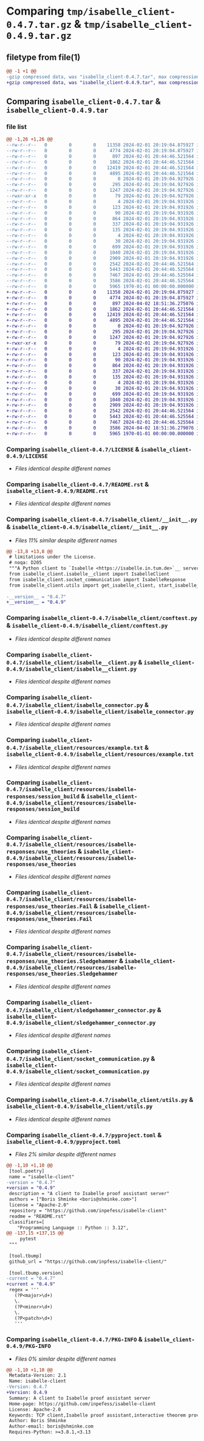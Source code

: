 # Comparing `tmp/isabelle_client-0.4.7.tar.gz` & `tmp/isabelle_client-0.4.9.tar.gz`

## filetype from file(1)

```diff
@@ -1 +1 @@
-gzip compressed data, was "isabelle_client-0.4.7.tar", max compression
+gzip compressed data, was "isabelle_client-0.4.9.tar", max compression
```

## Comparing `isabelle_client-0.4.7.tar` & `isabelle_client-0.4.9.tar`

### file list

```diff
@@ -1,26 +1,26 @@
--rw-r--r--   0        0        0    11358 2024-02-01 20:19:04.875927 isabelle_client-0.4.7/LICENSE
--rw-r--r--   0        0        0     4774 2024-02-01 20:19:04.875927 isabelle_client-0.4.7/README.rst
--rw-r--r--   0        0        0      897 2024-02-01 20:44:46.521564 isabelle_client-0.4.7/isabelle_client/__init__.py
--rw-r--r--   0        0        0     1862 2024-02-01 20:44:46.521564 isabelle_client-0.4.7/isabelle_client/conftest.py
--rw-r--r--   0        0        0    12419 2024-02-01 20:44:46.521564 isabelle_client-0.4.7/isabelle_client/isabelle__client.py
--rw-r--r--   0        0        0     4895 2024-02-01 20:44:46.521564 isabelle_client-0.4.7/isabelle_client/isabelle_connector.py
--rw-r--r--   0        0        0        0 2024-02-01 20:19:04.927926 isabelle_client-0.4.7/isabelle_client/py.typed
--rw-r--r--   0        0        0      295 2024-02-01 20:19:04.927926 isabelle_client-0.4.7/isabelle_client/resources/Cygwin-Isabelle.bat
--rw-r--r--   0        0        0     1247 2024-02-01 20:19:04.927926 isabelle_client-0.4.7/isabelle_client/resources/example.txt
--rwxr-xr-x   0        0        0       79 2024-02-01 20:19:04.927926 isabelle_client-0.4.7/isabelle_client/resources/isabelle
--rw-r--r--   0        0        0        4 2024-02-01 20:19:04.931926 isabelle_client-0.4.7/isabelle_client/resources/isabelle-responses/cancel
--rw-r--r--   0        0        0      123 2024-02-01 20:19:04.931926 isabelle_client-0.4.7/isabelle_client/resources/isabelle-responses/help
--rw-r--r--   0        0        0       90 2024-02-01 20:19:04.931926 isabelle_client-0.4.7/isabelle_client/resources/isabelle-responses/purge_theories
--rw-r--r--   0        0        0      864 2024-02-01 20:19:04.931926 isabelle_client-0.4.7/isabelle_client/resources/isabelle-responses/session_build
--rw-r--r--   0        0        0      337 2024-02-01 20:19:04.931926 isabelle_client-0.4.7/isabelle_client/resources/isabelle-responses/session_start
--rw-r--r--   0        0        0      135 2024-02-01 20:19:04.931926 isabelle_client-0.4.7/isabelle_client/resources/isabelle-responses/session_stop
--rw-r--r--   0        0        0        4 2024-02-01 20:19:04.931926 isabelle_client-0.4.7/isabelle_client/resources/isabelle-responses/shutdown
--rw-r--r--   0        0        0       30 2024-02-01 20:19:04.931926 isabelle_client-0.4.7/isabelle_client/resources/isabelle-responses/unknown
--rw-r--r--   0        0        0      699 2024-02-01 20:19:04.931926 isabelle_client-0.4.7/isabelle_client/resources/isabelle-responses/use_theories
--rw-r--r--   0        0        0     1040 2024-02-01 20:19:04.931926 isabelle_client-0.4.7/isabelle_client/resources/isabelle-responses/use_theories.Fail
--rw-r--r--   0        0        0     2909 2024-02-01 20:19:04.931926 isabelle_client-0.4.7/isabelle_client/resources/isabelle-responses/use_theories.Sledgehammer
--rw-r--r--   0        0        0     2542 2024-02-01 20:44:46.521564 isabelle_client-0.4.7/isabelle_client/sledgehammer_connector.py
--rw-r--r--   0        0        0     5443 2024-02-01 20:44:46.525564 isabelle_client-0.4.7/isabelle_client/socket_communication.py
--rw-r--r--   0        0        0     7467 2024-02-01 20:44:46.525564 isabelle_client-0.4.7/isabelle_client/utils.py
--rw-r--r--   0        0        0     3586 2024-02-01 20:44:46.525564 isabelle_client-0.4.7/pyproject.toml
--rw-r--r--   0        0        0     5965 1970-01-01 00:00:00.000000 isabelle_client-0.4.7/PKG-INFO
+-rw-r--r--   0        0        0    11358 2024-02-01 20:19:04.875927 isabelle_client-0.4.9/LICENSE
+-rw-r--r--   0        0        0     4774 2024-02-01 20:19:04.875927 isabelle_client-0.4.9/README.rst
+-rw-r--r--   0        0        0      897 2024-04-02 18:51:36.275076 isabelle_client-0.4.9/isabelle_client/__init__.py
+-rw-r--r--   0        0        0     1862 2024-02-01 20:44:46.521564 isabelle_client-0.4.9/isabelle_client/conftest.py
+-rw-r--r--   0        0        0    12419 2024-02-01 20:44:46.521564 isabelle_client-0.4.9/isabelle_client/isabelle__client.py
+-rw-r--r--   0        0        0     4895 2024-02-01 20:44:46.521564 isabelle_client-0.4.9/isabelle_client/isabelle_connector.py
+-rw-r--r--   0        0        0        0 2024-02-01 20:19:04.927926 isabelle_client-0.4.9/isabelle_client/py.typed
+-rw-r--r--   0        0        0      295 2024-02-01 20:19:04.927926 isabelle_client-0.4.9/isabelle_client/resources/Cygwin-Isabelle.bat
+-rw-r--r--   0        0        0     1247 2024-02-01 20:19:04.927926 isabelle_client-0.4.9/isabelle_client/resources/example.txt
+-rwxr-xr-x   0        0        0       79 2024-02-01 20:19:04.927926 isabelle_client-0.4.9/isabelle_client/resources/isabelle
+-rw-r--r--   0        0        0        4 2024-02-01 20:19:04.931926 isabelle_client-0.4.9/isabelle_client/resources/isabelle-responses/cancel
+-rw-r--r--   0        0        0      123 2024-02-01 20:19:04.931926 isabelle_client-0.4.9/isabelle_client/resources/isabelle-responses/help
+-rw-r--r--   0        0        0       90 2024-02-01 20:19:04.931926 isabelle_client-0.4.9/isabelle_client/resources/isabelle-responses/purge_theories
+-rw-r--r--   0        0        0      864 2024-02-01 20:19:04.931926 isabelle_client-0.4.9/isabelle_client/resources/isabelle-responses/session_build
+-rw-r--r--   0        0        0      337 2024-02-01 20:19:04.931926 isabelle_client-0.4.9/isabelle_client/resources/isabelle-responses/session_start
+-rw-r--r--   0        0        0      135 2024-02-01 20:19:04.931926 isabelle_client-0.4.9/isabelle_client/resources/isabelle-responses/session_stop
+-rw-r--r--   0        0        0        4 2024-02-01 20:19:04.931926 isabelle_client-0.4.9/isabelle_client/resources/isabelle-responses/shutdown
+-rw-r--r--   0        0        0       30 2024-02-01 20:19:04.931926 isabelle_client-0.4.9/isabelle_client/resources/isabelle-responses/unknown
+-rw-r--r--   0        0        0      699 2024-02-01 20:19:04.931926 isabelle_client-0.4.9/isabelle_client/resources/isabelle-responses/use_theories
+-rw-r--r--   0        0        0     1040 2024-02-01 20:19:04.931926 isabelle_client-0.4.9/isabelle_client/resources/isabelle-responses/use_theories.Fail
+-rw-r--r--   0        0        0     2909 2024-02-01 20:19:04.931926 isabelle_client-0.4.9/isabelle_client/resources/isabelle-responses/use_theories.Sledgehammer
+-rw-r--r--   0        0        0     2542 2024-02-01 20:44:46.521564 isabelle_client-0.4.9/isabelle_client/sledgehammer_connector.py
+-rw-r--r--   0        0        0     5443 2024-02-01 20:44:46.525564 isabelle_client-0.4.9/isabelle_client/socket_communication.py
+-rw-r--r--   0        0        0     7467 2024-02-01 20:44:46.525564 isabelle_client-0.4.9/isabelle_client/utils.py
+-rw-r--r--   0        0        0     3586 2024-04-02 18:51:36.279076 isabelle_client-0.4.9/pyproject.toml
+-rw-r--r--   0        0        0     5965 1970-01-01 00:00:00.000000 isabelle_client-0.4.9/PKG-INFO
```

### Comparing `isabelle_client-0.4.7/LICENSE` & `isabelle_client-0.4.9/LICENSE`

 * *Files identical despite different names*

### Comparing `isabelle_client-0.4.7/README.rst` & `isabelle_client-0.4.9/README.rst`

 * *Files identical despite different names*

### Comparing `isabelle_client-0.4.7/isabelle_client/__init__.py` & `isabelle_client-0.4.9/isabelle_client/__init__.py`

 * *Files 11% similar despite different names*

```diff
@@ -13,8 +13,8 @@
 # limitations under the License.
 # noqa: D205
 """A Python client to `Isabelle <https://isabelle.in.tum.de>`__ server."""
 from isabelle_client.isabelle__client import IsabelleClient
 from isabelle_client.socket_communication import IsabelleResponse
 from isabelle_client.utils import get_isabelle_client, start_isabelle_server
 
-__version__ = "0.4.7"
+__version__ = "0.4.9"
```

### Comparing `isabelle_client-0.4.7/isabelle_client/conftest.py` & `isabelle_client-0.4.9/isabelle_client/conftest.py`

 * *Files identical despite different names*

### Comparing `isabelle_client-0.4.7/isabelle_client/isabelle__client.py` & `isabelle_client-0.4.9/isabelle_client/isabelle__client.py`

 * *Files identical despite different names*

### Comparing `isabelle_client-0.4.7/isabelle_client/isabelle_connector.py` & `isabelle_client-0.4.9/isabelle_client/isabelle_connector.py`

 * *Files identical despite different names*

### Comparing `isabelle_client-0.4.7/isabelle_client/resources/example.txt` & `isabelle_client-0.4.9/isabelle_client/resources/example.txt`

 * *Files identical despite different names*

### Comparing `isabelle_client-0.4.7/isabelle_client/resources/isabelle-responses/session_build` & `isabelle_client-0.4.9/isabelle_client/resources/isabelle-responses/session_build`

 * *Files identical despite different names*

### Comparing `isabelle_client-0.4.7/isabelle_client/resources/isabelle-responses/use_theories` & `isabelle_client-0.4.9/isabelle_client/resources/isabelle-responses/use_theories`

 * *Files identical despite different names*

### Comparing `isabelle_client-0.4.7/isabelle_client/resources/isabelle-responses/use_theories.Fail` & `isabelle_client-0.4.9/isabelle_client/resources/isabelle-responses/use_theories.Fail`

 * *Files identical despite different names*

### Comparing `isabelle_client-0.4.7/isabelle_client/resources/isabelle-responses/use_theories.Sledgehammer` & `isabelle_client-0.4.9/isabelle_client/resources/isabelle-responses/use_theories.Sledgehammer`

 * *Files identical despite different names*

### Comparing `isabelle_client-0.4.7/isabelle_client/sledgehammer_connector.py` & `isabelle_client-0.4.9/isabelle_client/sledgehammer_connector.py`

 * *Files identical despite different names*

### Comparing `isabelle_client-0.4.7/isabelle_client/socket_communication.py` & `isabelle_client-0.4.9/isabelle_client/socket_communication.py`

 * *Files identical despite different names*

### Comparing `isabelle_client-0.4.7/isabelle_client/utils.py` & `isabelle_client-0.4.9/isabelle_client/utils.py`

 * *Files identical despite different names*

### Comparing `isabelle_client-0.4.7/pyproject.toml` & `isabelle_client-0.4.9/pyproject.toml`

 * *Files 2% similar despite different names*

```diff
@@ -1,10 +1,10 @@
 [tool.poetry]
 name = "isabelle-client"
-version = "0.4.7"
+version = "0.4.9"
 description = "A client to Isabelle proof assistant server"
 authors = ["Boris Shminke <boris@shminke.com>"]
 license = "Apache-2.0"
 repository = "https://github.com/inpefess/isabelle-client"
 readme = "README.rst"
 classifiers=[
 	"Programming Language :: Python :: 3.12",
@@ -137,15 +137,15 @@
     pytest
 """
 
 [tool.tbump]
 github_url = "https://github.com/inpfess/isabelle-client/"
 
 [tool.tbump.version]
-current = "0.4.7"
+current = "0.4.9"
 regex = '''
   (?P<major>\d+)
   \.
   (?P<minor>\d+)
   \.
   (?P<patch>\d+)
   '''
```

### Comparing `isabelle_client-0.4.7/PKG-INFO` & `isabelle_client-0.4.9/PKG-INFO`

 * *Files 0% similar despite different names*

```diff
@@ -1,10 +1,10 @@
 Metadata-Version: 2.1
 Name: isabelle-client
-Version: 0.4.7
+Version: 0.4.9
 Summary: A client to Isabelle proof assistant server
 Home-page: https://github.com/inpefess/isabelle-client
 License: Apache-2.0
 Keywords: TCP client,Isabelle proof assistant,interactive theorem prover
 Author: Boris Shminke
 Author-email: boris@shminke.com
 Requires-Python: >=3.8.1,<3.13
```

